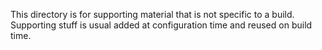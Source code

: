 This directory is for supporting material that is not specific to a build.
Supporting stuff is usual added at configuration time and reused on build time.


